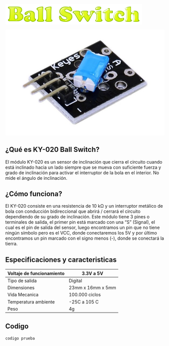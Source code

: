 ![](titulo.png)

![](imagen.png)

## ¿Qué es KY-020 Ball Switch?
El módulo KY-020 es un sensor de inclinación que cierra el circuito cuando está inclinado hacia un lado siempre que se mueva con suficiente fuerza y grado de inclinación para activar el interruptor de la bola en el interior. No mide el ángulo de inclinación.

## ¿Cómo funciona?
El KY-020 consiste en una resistencia de 10 kΩ y un interruptor metálico de bola con conducción bidireccional que abrirá / cerrará el circuito dependiendo de su grado de inclinación. 
Este módulo tiene 3 pines o terminales de salida, el primer pin está marcado con una “S” (Signal), el cual es el pin de salida del sensor, luego encontramos un pin que no tiene ningún símbolo pero es el VCC, donde conectaremos los 5V y por último encontramos un pin marcado con el signo menos (-), donde se conectará la tierra.

## Especificaciones y caracteristicas

| Voltaje de funcionamiento | 3.3V a 5V         |
|---------------------------|-------------------|
| Tipo de salida            | Digital           |
| Dimensiones               | 23mm x 16mm x 5mm |
| Vida Mecanica             | 100.000 ciclos    |
| Temperatura ambiente      | -25C  a 105 C     |
| Peso                      | 4g                |

## Codigo 

```phyton
codigo prueba
```


